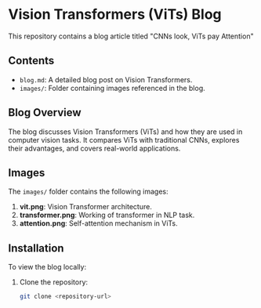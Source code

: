 # Vision Transformers (ViTs) Blog

This repository contains a blog article titled "CNNs look, ViTs pay Attention"

## Contents

- `blog.md`: A detailed blog post on Vision Transformers.
- `images/`: Folder containing images referenced in the blog.

## Blog Overview

The blog discusses Vision Transformers (ViTs) and how they are used in computer vision tasks. It compares ViTs with traditional CNNs, explores their advantages, and covers real-world applications.

## Images

The `images/` folder contains the following images:
1. **vit.png**: Vision Transformer architecture.
2. **transformer.png**: Working of transformer in NLP task.
3. **attention.png**: Self-attention mechanism in ViTs.

## Installation

To view the blog locally:

1. Clone the repository:
   ```bash
   git clone <repository-url>
